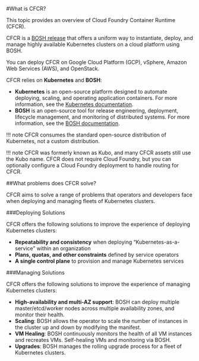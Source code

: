 #What is CFCR?

This topic provides an overview of Cloud Foundry Container Runtime (CFCR).

CFCR is a [BOSH release](https://github.com/cloudfoundry-incubator/kubo-release) that offers a uniform way to instantiate, deploy, and manage highly available Kubernetes clusters on a cloud platform using BOSH. 

You can deploy CFCR on Google Cloud Platform (GCP), vSphere, Amazon Web Services (AWS), and OpenStack.

CFCR relies on **Kubernetes** and **BOSH**:

* **Kubernetes** is an open-source platform designed to automate deploying, scaling, and operating application containers. For more information, see the [Kubernetes documentation](https://kubernetes.io/docs/home/).
* **BOSH** is an open-source tool for release engineering, deployment, lifecycle management, and monitoring of distributed systems. For more information, see the [BOSH documentation](https://bosh.io/docs).

!!! note
	CFCR consumes the standard open-source distribution of Kubernetes, not a custom distribution. 

!!! note
	CFCR was formerly known as Kubo, and many CFCR assets still use the Kubo name. CFCR does not require Cloud Foundry, but you can optionally configure a Cloud Foundry deployment to handle routing for CFCR.

##What problems does CFCR solve?

CFCR aims to solve a range of problems that operators and developers face when deploying and managing fleets of Kubernetes clusters.

###Deploying Solutions

CFCR offers the following solutions to improve the experience of deploying Kubernetes clusters:

* **Repeatability and consistency** when deploying “Kubernetes-as-a-service” within an organization
* **Plans, quotas, and other constraints** defined by service operators
* **A single control plane** to provision and manage Kubernetes services

###Managing Solutions

CFCR offers the following solutions to improve the experience of managing Kubernetes clusters:

* **High-availability and multi-AZ support**: BOSH can deploy multiple master/etcd/worker nodes across multiple availability zones, and monitor their health.
* **Scaling**: BOSH allows the operator to scale the number of instances in the cluster up and down by modifying the manifest.
* **VM Healing**: BOSH continuously monitors the health of all VM instances and recreates VMs. 
Self-healing VMs and monitoring via BOSH.
* **Upgrades**: BOSH manages the rolling upgrade process for a fleet of Kubernetes clusters.
